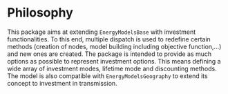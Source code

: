 # Philosophy

This package aims at extending `EnergyModelsBase` with investment functionalities. To this end, multiple dispatch is used to redefine certain methods (creation of nodes, model building including objective function,...) and new ones are created. The package is intended to provide as much options as possible to represent investment options.
This means defining a wide array of investment modes, lifetime mode and discounting methods.
The model is also compatible with `EnergyModelsGeography` to extend its concept to investment in transmission.
